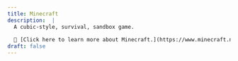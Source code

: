 ```yaml
---
title: Minecraft
description:  |
  A cubic-style, survival, sandbox game.
  
  🔗 [Click here to learn more about Minecraft.](https://www.minecraft.net/)
draft: false
---
```

